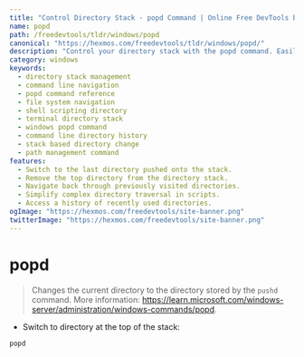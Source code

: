 ```yaml
---
title: "Control Directory Stack - popd Command | Online Free DevTools by Hexmos"
name: popd
path: /freedevtools/tldr/windows/popd
canonical: "https://hexmos.com/freedevtools/tldr/windows/popd/"
description: "Control your directory stack with the popd command. Easily navigate file systems and manage directory history. Free online tool, no registration required."
category: windows
keywords:
  - directory stack management
  - command line navigation
  - popd command reference
  - file system navigation
  - shell scripting directory
  - terminal directory stack
  - windows popd command
  - command line directory history
  - stack based directory change
  - path management command
features:
  - Switch to the last directory pushed onto the stack.
  - Remove the top directory from the directory stack.
  - Navigate back through previously visited directories.
  - Simplify complex directory traversal in scripts.
  - Access a history of recently used directories.
ogImage: "https://hexmos.com/freedevtools/site-banner.png"
twitterImage: "https://hexmos.com/freedevtools/site-banner.png"
---
```


# popd

> Changes the current directory to the directory stored by the `pushd` command.
> More information: <https://learn.microsoft.com/windows-server/administration/windows-commands/popd>.

- Switch to directory at the top of the stack:

`popd`
